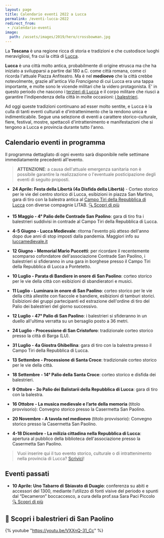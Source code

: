```yaml
---
layout: page
title: Calendario eventi 2022 a Lucca
permalink: /eventi-lucca-2022
redirect_from:
 - /calendario-eventi
image:
  path: /assets/images/2019/hero/crossbowman.jpg
---
```


La **Toscana** è una regione ricca di storia e tradizioni e che custodisce
luoghi meravigliosi, fra cui la città di [Lucca](/lucca).

**Lucca** è una città molto antica, probabilmente di origine etrusca ma che ha
iniziato a svilupparsi a partire dal 180 a.C. come città romana, come ci ricorda
l'attuale Piazza Anfiteatro. Ma è nel **medioevo** che la città crebbe
notevolmente, grazie all'antica *Via Francigena* di cui Lucca era una tappa
importante, e molte sono le vicende militari che la videro protagonista. E' in
questo periodo che nascono i [terzieri di
Lucca](https://consanpaolino.org/terzieri-lucca) e il corpo militare che riuscì
a garantire l'indipendenza della città in molte occasioni: [i
balestrieri](/lucca-balestrieri-medioevo-storia).

Ad oggi queste tradizioni continuano ad esser molto sentite, e Lucca è la culla
di tanti eventi culturali e d'intrattenimento che la rendono unica e
indimenticabile. Segue una selezione di eventi a carattere storico-culturale,
fiere, festival, mostre, spettacoli d'intrattenimento e manifestazioni che si
tengono a Lucca e provincia durante tutto l'anno.

## Calendario eventi in programma

Il programma dettagliato di ogni evento sarà disponibile nelle settimane
immediatamente precedenti all'evento.

> **ATTENZIONE**: a causa dell'attuale emergenza sanitaria non è possibile
> garantire la realizzazione o l'eventuale posticipazione degli eventi di
> seguito proposti.

* **24 Aprile: Festa della Libertà (4a Disfida della Libertà)** - Corteo storico
  per le vie del centro storico di Lucca, esibizioni in piazza San Martino, gara
  di tiro con la balestra antica al [Campo Tiri della Repubblica di
  Lucca](https://goo.gl/maps/Cz3SQuVr9YE2) con diverse compagnie LITAB.
  [:mag: Scopri di più](/2022/4a-disfida-liberta)

* **15 Maggio - 4° Palio delle Contrade San Paolino**: gara di tiro fra i
  balestrieri suddivisi in contrade al Campo Tiri della Repubblica di Lucca.

* **4-5 Giugno - Lucca Medievale**: ritorna l'evento più atteso dell'anno dopo
  due anni di stop imposti dalla pandemia. Maggiori info su
  [luccamedievale.it](https://luccamedievale.it)

* **12 Giugno - Memorial Mario Puccetti**: per ricordare il recentemente
  scomparso cofondatore dell'associazione Contrade San Paolino, i balestrieri si
  sfideranno in una gara in borghese presso il Campo Tiri della Repubblica di
  Lucca a Pontetetto.

* **10 Luglio - Parata di Bandiere in onore di San Paolino**: corteo storico per
  le vie della città con esibizioni di sbandieratori e musici.

* **11 Luglio - Luminara in onore di San Paolino**: corteo storico per le vie
  della città allestite con fiaccole e bandiere, esibizioni di tamburi storici.
  Esibizioni dei gruppi partecipanti ed estrazione dell'ordine di tiro del Palio
  dei balestrieri del giorno successivo.

* **12 Luglio - 47° Palio di San Paolino**: i balestrieri si sfideranno in un
  duello all'ultima verratta su un bersaglio posto a 36 metri.

* **24 Luglio - Processione di San Cristoforo**: tradizionale corteo storico
  presso la città di Barga (LU).

* **31 Luglio - 4a Giostra Ghibellina**: gara di tiro con la balestra presso il Campo Tiri
  della Repubblica di Lucca.

* **13 Settembre - Processione di Santa Croce**: tradizionale corteo storico per
  le vie della città.

* **18 Settembre - 14° Palio della Santa Croce**: corteo storico e disfida dei
  balestrieri.

* **9 Ottobre - 3o Palio dei Balistarii della Repubblica di Lucca**: gara di
  tiro con la balestra.

* **16 Ottobre - La musica medievale e l’arte della memoria** (titolo
  provvisorio): Convegno storico presso la Casermetta San Paolino.

* **20 Novembre - A tavola nel medioevo** (titolo provvisorio): Convegno storico
  presso la Casermetta San Paolino.

* **4-18 Dicembre - La milizia cittadina nella Repubblica di Lucca**: apertura
  al pubblico della biblioteca dell'associazione presso la Casermetta San
  Paolino.

> Vuoi inserire qui il tuo evento storico, culturale o di intrattenimento nella
> provincia di Lucca? [Scrivici](/contatti)!

## Eventi passati

* **10 Aprile: Uno Tabarro di Sbiavato di Duagio**: conferenza su abiti e
  accessori del 1300, mediante l’utilizzo di fonti visive del periodo e spunti
  dal “Decameron” boccaccesco, a cura della prof.ssa Sara Paci Piccolo [:mag: Scopri di più](/2022/conferenza-sara-paci-lucca-medioevo)

## 🎯 Scopri i balestrieri di San Paolino

{% youtube "https://youtu.be/VXXnQ-31_Cc" %}
